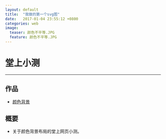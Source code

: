 ```yaml
---
layout: default
title:  "我做的第一个svg图"
date:   2017-01-04 23:55:12 +0800
categories: web
image:
  teaser: 颜色不平等.JPG
  feature: 颜色不平等.JPG
---
```

# 堂上小测
---

## 作品
- <a href="https://yangyulin995.github.io/portfolio/test/">颜色背景</a>

## 概要
- 关于颜色背景布局的堂上网页小测。